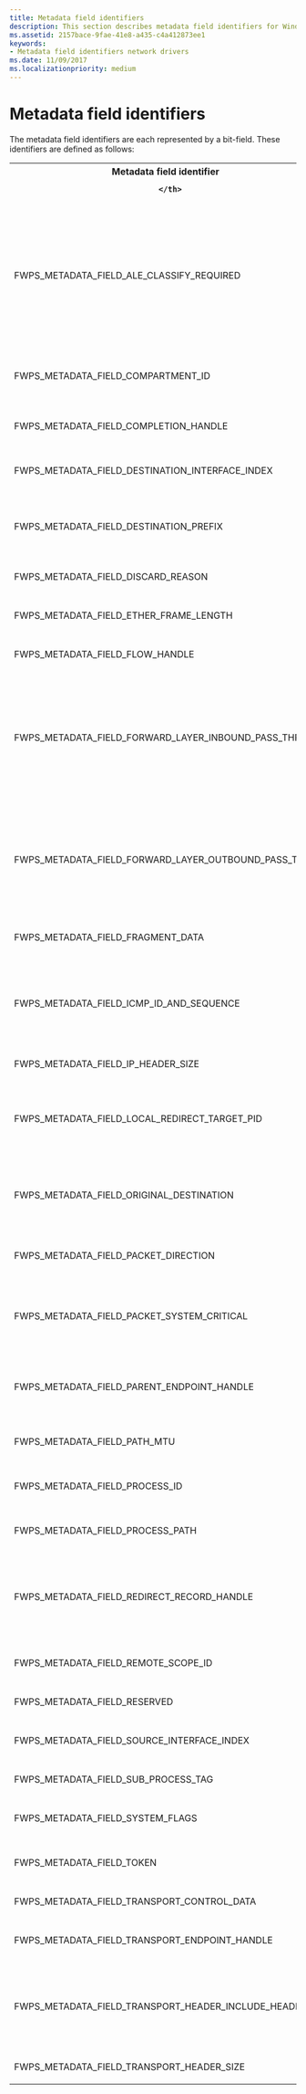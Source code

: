 ```yaml
---
title: Metadata field identifiers
description: This section describes metadata field identifiers for Windows Filtering Platform callout drivers.
ms.assetid: 2157bace-9fae-41e8-a435-c4a412873ee1
keywords:
- Metadata field identifiers network drivers
ms.date: 11/09/2017
ms.localizationpriority: medium
---
```


# Metadata field identifiers

The metadata field identifiers are each represented by a bit-field. These identifiers are defined as follows:

<table>
<tr>
<th>
       Metadata field identifier
       
      </th>
<th>
       Description 
       
      </th>
</tr>
<tr>
<td>
<p>FWPS_METADATA_FIELD_ALE_CLASSIFY_REQUIRED</p>
</td>
<td>
<p>The inbound packet will also be indicated to the FWPM_LAYER_ALE_AUTH_RECV_ACCEPT_V4 and
       FWPM_LAYER_ALE_AUTH_RECV_ACCEPT_V6 filtering layers.</p>
<p>
<div class="alert"><b>Note</b>  Supported in Windows Server 2008, Windows Vista with Service Pack 1 (SP1), and later.</div>
<div> </div>
</p>
</td>
</tr>
<tr>
<td>
<p>FWPS_METADATA_FIELD_COMPARTMENT_ID</p>
</td>
<td>
<p>The identifier of the routing compartment in which the packet was received or is being sent.</p>
</td>
</tr>
<tr>
<td>
<p>FWPS_METADATA_FIELD_COMPLETION_HANDLE</p>
</td>
<td>
<p>The completion handle used to pend the current filtering operation.</p>
</td>
</tr>
<tr>
<td>
<p>FWPS_METADATA_FIELD_DESTINATION_INTERFACE_INDEX</p>
</td>
<td>
<p>The index of the network interface where the outgoing packet is to be sent.</p>
</td>
</tr>
<tr>
<td>
<p>FWPS_METADATA_FIELD_DESTINATION_PREFIX</p>
</td>
<td>
<p>The destination IPV4 or IPV6 address and subnet mask for the outgoing packets.</p>
<div class="alert"><b>Note</b>  Supported starting with Windows 7.</div>
<div> </div>
</td>
</tr>
<tr>
<td>
<p>FWPS_METADATA_FIELD_DISCARD_REASON</p>
</td>
<td>
<p>The reason that the data was discarded.</p>
</td>
</tr>
<tr>
<td>
<p>FWPS_METADATA_FIELD_ETHER_FRAME_LENGTH</p>
</td>
<td>
<p>This metadata field identifier is not currently supported.</p>
</td>
</tr>
<tr>
<td>
<p>FWPS_METADATA_FIELD_FLOW_HANDLE</p>
</td>
<td>
<p>The handle for the data flow.</p>
</td>
</tr>
<tr>
<td>
<p>FWPS_METADATA_FIELD_FORWARD_LAYER_INBOUND_PASS_THRU</p>
</td>
<td>
<p>The packet that traverses the FWPM_LAYER_IPFORWARD_V4 or FWPM_LAYER_IPFORWARD_V6 forward layer is
       locally destined (its destination matches an address that is assigned to an interface of the
       host).</p>
<p>
<div class="alert"><b>Note</b>  Supported in Windows Server 2008, Windows Vista with SP1, and later.</div>
<div> </div>
</p>
</td>
</tr>
<tr>
<td>
<p>FWPS_METADATA_FIELD_FORWARD_LAYER_OUTBOUND_PASS_THRU</p>
</td>
<td>
<p>The packet that traverses the FWPM_LAYER_IPFORWARD_V4 or FWPM_LAYER_IPFORWARD_V6 forward layer
       originated locally.</p>
<p>
<div class="alert"><b>Note</b>  Supported in Windows Server 2008, Windows Vista with SP1, and later.</div>
<div> </div>
</p>
</td>
</tr>
<tr>
<td>
<p>FWPS_METADATA_FIELD_FRAGMENT_DATA</p>
</td>
<td>
<p>The fragment data for a received packet fragment.</p>
</td>
</tr>
<tr>
<td>
<p>FWPS_METADATA_FIELD_ICMP_ID_AND_SEQUENCE</p>
</td>
<td>
<p>The Identifier and Sequence Number fields of an ICMP Echo Request or Echo Reply packet.</p>
<p>
<div class="alert"><b>Note</b>  Supported starting with Windows 7.</div>
<div> </div>
</p>
</td>
</tr>
<tr>
<td>
<p>FWPS_METADATA_FIELD_IP_HEADER_SIZE</p>
</td>
<td>
<p>The size of the IP header.</p>
</td>
</tr>
<tr>
<td>
<p>FWPS_METADATA_FIELD_LOCAL_REDIRECT_TARGET_PID</p>
</td>
<td>
<p>The Process ID that a connection was redirected to.</p>
<p>
<div class="alert"><b>Note</b>  Supported starting with Windows 7.</div>
<div> </div>
</p>
</td>
</tr>
<tr>
<td>
<p>FWPS_METADATA_FIELD_ORIGINAL_DESTINATION</p>
</td>
<td>
<p>A 
       <a href="https://msdn.microsoft.com/library/windows/hardware/ff570825"><b>SOCKADDR_STORAGE</b></a> structure that indicate
       the packet's original destination.</p>
<p>
<div class="alert"><b>Note</b>  Supported starting with Windows 7.</div>
<div> </div>
</p>
</td>
</tr>
<tr>
<td>
<p>FWPS_METADATA_FIELD_PACKET_DIRECTION</p>
</td>
<td>
<p>The direction of network traffic (inbound or outbound).</p>
</td>
</tr>
<tr>
<td>
<p>FWPS_METADATA_FIELD_PACKET_SYSTEM_CRITICAL</p>
</td>
<td>
<p>Reserved for system use. Do not use.</p>
<p>
<div class="alert"><b>Note</b>  Supported in Windows Server 2008, Windows Vista with SP1, and later.</div>
<div> </div>
</p>
</td>
</tr>
<tr>
<td>
<p>FWPS_METADATA_FIELD_PARENT_ENDPOINT_HANDLE</p>
</td>
<td>
<p>The handle of the endpoint's parent socket.</p>
<p>
<div class="alert"><b>Note</b>  Supported starting with Windows 7.</div>
<div> </div>
</p>
</td>
</tr>
<tr>
<td>
<p>FWPS_METADATA_FIELD_PATH_MTU</p>
</td>
<td>
<p>The path maximum transmission unit (path MTU) for an outgoing packet.</p>
</td>
</tr>
<tr>
<td>
<p>FWPS_METADATA_FIELD_PROCESS_ID</p>
</td>
<td>
<p>The process ID for the process that owns the endpoint.</p>
</td>
</tr>
<tr>
<td>
<p>FWPS_METADATA_FIELD_PROCESS_PATH</p>
</td>
<td>
<p>The full path to the process that owns the endpoint.</p>
</td>
</tr>
<tr>
<td>
<p>FWPS_METADATA_FIELD_REDIRECT_RECORD_HANDLE</p>
</td>
<td>
<p>The redirect records handle indicated to ALE_CONNECT_REDIRECT callout by the classify metadata.</p>
<p>
<div class="alert"><b>Note</b>  Supported starting with Windows 8.</div>
<div> </div>
</p>
</td>
</tr>
<tr>
<td>
<p>FWPS_METADATA_FIELD_REMOTE_SCOPE_ID</p>
</td>
<td>
<p>The remote scope identifier to be used in outbound transport layer injection.</p>
</td>
</tr>
<tr>
<td>
<p>FWPS_METADATA_FIELD_RESERVED</p>
</td>
<td>
<p>Reserved for system use. Do not use.</p>
</td>
</tr>
<tr>
<td>
<p>FWPS_METADATA_FIELD_SOURCE_INTERFACE_INDEX</p>
</td>
<td>
<p>The index of the network interface where the incoming packet was received.</p>
</td>
</tr>
<tr>
<td>
<p>FWPS_METADATA_FIELD_SUB_PROCESS_TAG</p>
</td>
<td>
<p>Reserved for system use.</p>
</td>
</tr>
<tr>
<td>
<p>FWPS_METADATA_FIELD_SYSTEM_FLAGS</p>
</td>
<td>
<p>System flags that are used internally by the filter engine.</p>
</td>
</tr>
<tr>
<td>
<p>FWPS_METADATA_FIELD_TOKEN</p>
</td>
<td>
<p>The token used to validate the permissions for the user.</p>
</td>
</tr>
<tr>
<td>
<p>FWPS_METADATA_FIELD_TRANSPORT_CONTROL_DATA</p>
</td>
<td>
<p>An optional socket control data object.</p>
</td>
</tr>
<tr>
<td>
<p>FWPS_METADATA_FIELD_TRANSPORT_ENDPOINT_HANDLE</p>
</td>
<td>
<p>The handle for the end of the packet to be injected into the outbound transport layer.</p>
</td>
</tr>
<tr>
<td>
<p>FWPS_METADATA_FIELD_TRANSPORT_HEADER_INCLUDE_HEADER</p>
</td>
<td>
<p>The IP header if the packet is sent from a raw socket.</p>
<p>
<div class="alert"><b>Note</b>  Supported in Windows Server 2008, Windows Vista with SP1, and later.</div>
<div> </div>
</p>
</td>
</tr>
<tr>
<td>
<p>FWPS_METADATA_FIELD_TRANSPORT_HEADER_SIZE</p>
</td>
<td>
<p>The size of the transport header.</p>
</td>
</tr>
</table>

